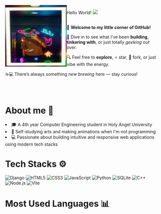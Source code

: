 <img src="https://github.com/Freiderich/Freiderich/blob/main/images/IMG_20250705_163833.jpg" width="200" height="200" align="left">
<p>
  Hello World! <img src="https://media.giphy.com/media/hvRJCLFzcasrR4ia7z/giphy.gif" width="25">
</p>
<p><br>
🎉 <strong>Welcome to my little corner of GitHub!</strong> <br>

🚀 Dive in to see what I’ve been <strong>building</strong>, <strong>tinkering with</strong>, or just totally <em>geeking out</em> over. <br>

🔍 Feel free to <strong>explore</strong>, ⭐ star, 🍴 fork, or just vibe with the energy. <br>

☕💻 There’s always something <em>new brewing</em> here — stay curious!
</p>

<!-- About me -->
<div style="clear: both;"></div>
<br><br>
<div style="clear: both;"></div>
<H1>About me 🧑</H1>
<p>
  <li>🎓 A 4th year Computer Engineering student in Holy Angel University </li> 
  <li>🎨 Self-studying arts and making animations when I'm not programming</li>
  <li>💻 Passionate about building intuitive and responsive web applications using modern tech stacks</li> 
</p>

<!-- Tech Stacks -->
<div>
<H1>Tech Stacks ⚙</H1>
<p align="left">
  <img src="https://cdn.jsdelivr.net/gh/devicons/devicon/icons/django/django-plain.svg" style="height:35px;" alt="Django" />
  <img src="https://cdn.jsdelivr.net/gh/devicons/devicon/icons/html5/html5-original.svg" style="height:28px;" alt="HTML5" />
  <img src="https://cdn.jsdelivr.net/gh/devicons/devicon/icons/css3/css3-original.svg" style="height:28px;" alt="CSS3" />
  <img src="https://cdn.jsdelivr.net/gh/devicons/devicon/icons/javascript/javascript-original.svg" style="height:28px;" alt="JavaScript" />
  <img src="https://cdn.jsdelivr.net/gh/devicons/devicon/icons/python/python-original.svg" style="height:28px;" alt="Python" />
  <img src="https://cdn.jsdelivr.net/gh/devicons/devicon/icons/sqlite/sqlite-original.svg" style="height:28px;" alt="SQLite" />
  <img src="https://cdn.jsdelivr.net/gh/devicons/devicon/icons/cplusplus/cplusplus-original.svg" style="height:28px;" alt="C++" />
  <img src="https://cdn.jsdelivr.net/gh/devicons/devicon/icons/nodejs/nodejs-original.svg" style="height:28px;" alt="Node.js" />
  <img src="https://cdn.jsdelivr.net/gh/devicons/devicon/icons/vite/vite-original.svg" style="height:28px;" alt="Vite" />
</p>
</div>

<!-- Most Used Languages -->
<H1>Most Used Languages 📊</H1>
<p align="left">
  <img 
    src="https://github-readme-stats.vercel.app/api/top-langs/?username=Freiderich&layout=compact&theme=tokyonight&exclude_repo=big-python-repo1,big-python-repo2" 
    alt="Top Languages
  />
</p>
